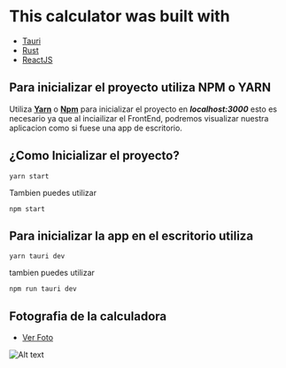 # This calculator was built with 
- [Tauri](https://github.com/tauri-apps/tauri)
- [Rust](https://github.com/tauri-apps/tauri)
- [ReactJS](https://reactjs.org/)

## Para inicializar el proyecto utiliza NPM o YARN

Utiliza **[Yarn](https://yarnpkg.com/)** o **[Npm](https://www.npmjs.com/)** para inicializar el proyecto en ***localhost:3000***
esto es necesario ya que al inciailizar el FrontEnd, podremos visualizar nuestra aplicacion como si fuese una app de escritorio.

## ¿Como Inicializar el proyecto?
```
yarn start
```
Tambien puedes utilizar
```
npm start
```

## Para inicializar la app en el escritorio utiliza
```
yarn tauri dev
```
tambien puedes utilizar
```
npm run tauri dev
```

## Fotografia de la calculadora
- [Ver Foto](https://cloud.degoo.com/share/uTbnGwOZ2VsKuIjVWO97Cw)

![Alt text](https://lh3.googleusercontent.com/KLm8TmNFSPGTMy1rs3_qHF1pgvCSsvLq-ES_htMloHuhb_mcOM0oPZ6Uep1J5kM-ye4PG6IK4ar754az5ses7QuPvs6mesuAqtNGlg=w1366-h661-rw-sm-pa-nu-v0)

